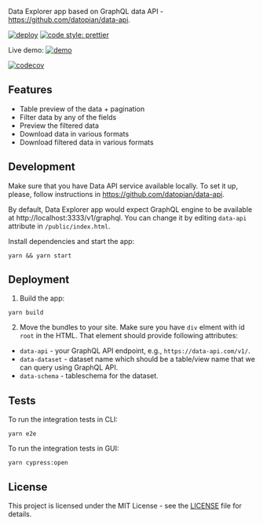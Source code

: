 Data Explorer app based on GraphQL data API - https://github.com/datopian/data-api.

[![deploy](https://github.com/datopian/data-explorer-graphql/actions/workflows/deploy.yml/badge.svg)](https://github.com/datopian/data-explorer-graphql/actions/workflows/deploy.yml)
[![code style: prettier](https://img.shields.io/badge/code_style-prettier-ff69b4.svg)](https://github.com/prettier/prettier)

Live demo: [![demo](https://raw.githubusercontent.com/storybookjs/brand/master/badge/badge-storybook.svg)](https://datopian.github.io/data-explorer-graphql/)

[![codecov](https://codecov.io/gh/datopian/data-explorer-graphql/branch/master/graph/badge.svg?token=DT35M8RSOF)](https://codecov.io/gh/datopian/data-explorer-graphql)


## Features

- Table preview of the data + pagination
- Filter data by any of the fields
- Preview the filtered data
- Download data in various formats
- Download filtered data in various formats

## Development

Make sure that you have Data API service available locally. To set it up, please, follow instructions in https://github.com/datopian/data-api.

By default, Data Explorer app would expect GraphQL engine to be available at http://localhost:3333/v1/graphql. You can change it by editing `data-api` attribute in `/public/index.html`.

Install dependencies and start the app:

```
yarn && yarn start
```

## Deployment

1. Build the app:

```
yarn build
```

2. Move the bundles to your site. Make sure you have `div` elment with id `root` in the HTML. That element should provide following attributes:

- `data-api` - your GraphQL API endpoint, e.g., `https://data-api.com/v1/`.
- `data-dataset` - dataset name which should be a table/view name that we can query using GraphQL API.
- `data-schema` - tableschema for the dataset.

## Tests

To run the integration tests in CLI:

```
yarn e2e
```

To run the integration tests in GUI:

```
yarn cypress:open
```

## License

This project is licensed under the MIT License - see the [LICENSE](License) file for details.
